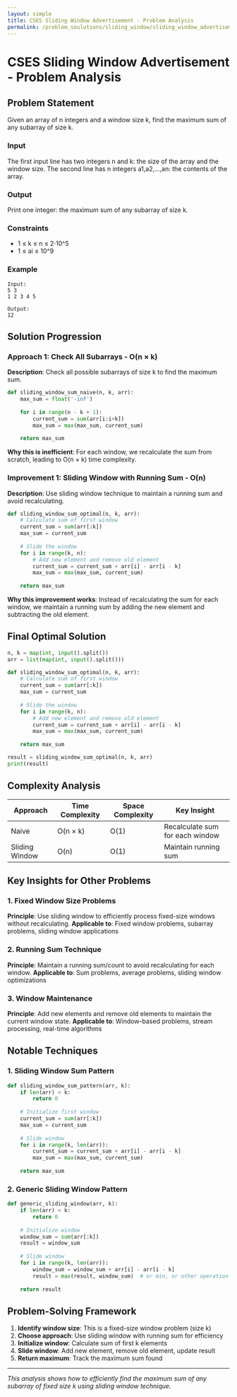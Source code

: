 ```yaml
---
layout: simple
title: CSES Sliding Window Advertisement - Problem Analysis
permalink: /problem_soulutions/sliding_window/sliding_window_advertisement_analysis/
---
```


# CSES Sliding Window Advertisement - Problem Analysis

## Problem Statement
Given an array of n integers and a window size k, find the maximum sum of any subarray of size k.

### Input
The first input line has two integers n and k: the size of the array and the window size.
The second line has n integers a1,a2,…,an: the contents of the array.

### Output
Print one integer: the maximum sum of any subarray of size k.

### Constraints
- 1 ≤ k ≤ n ≤ 2⋅10^5
- 1 ≤ ai ≤ 10^9

### Example
```
Input:
5 3
1 2 3 4 5

Output:
12
```

## Solution Progression

### Approach 1: Check All Subarrays - O(n × k)
**Description**: Check all possible subarrays of size k to find the maximum sum.

```python
def sliding_window_sum_naive(n, k, arr):
    max_sum = float('-inf')
    
    for i in range(n - k + 1):
        current_sum = sum(arr[i:i+k])
        max_sum = max(max_sum, current_sum)
    
    return max_sum
```

**Why this is inefficient**: For each window, we recalculate the sum from scratch, leading to O(n × k) time complexity.

### Improvement 1: Sliding Window with Running Sum - O(n)
**Description**: Use sliding window technique to maintain a running sum and avoid recalculating.

```python
def sliding_window_sum_optimal(n, k, arr):
    # Calculate sum of first window
    current_sum = sum(arr[:k])
    max_sum = current_sum
    
    # Slide the window
    for i in range(k, n):
        # Add new element and remove old element
        current_sum = current_sum + arr[i] - arr[i - k]
        max_sum = max(max_sum, current_sum)
    
    return max_sum
```

**Why this improvement works**: Instead of recalculating the sum for each window, we maintain a running sum by adding the new element and subtracting the old element.

## Final Optimal Solution

```python
n, k = map(int, input().split())
arr = list(map(int, input().split()))

def sliding_window_sum_optimal(n, k, arr):
    # Calculate sum of first window
    current_sum = sum(arr[:k])
    max_sum = current_sum
    
    # Slide the window
    for i in range(k, n):
        # Add new element and remove old element
        current_sum = current_sum + arr[i] - arr[i - k]
        max_sum = max(max_sum, current_sum)
    
    return max_sum

result = sliding_window_sum_optimal(n, k, arr)
print(result)
```

## Complexity Analysis

| Approach | Time Complexity | Space Complexity | Key Insight |
|----------|----------------|------------------|-------------|
| Naive | O(n × k) | O(1) | Recalculate sum for each window |
| Sliding Window | O(n) | O(1) | Maintain running sum |

## Key Insights for Other Problems

### 1. **Fixed Window Size Problems**
**Principle**: Use sliding window to efficiently process fixed-size windows without recalculating.
**Applicable to**: Fixed window problems, subarray problems, sliding window applications

### 2. **Running Sum Technique**
**Principle**: Maintain a running sum/count to avoid recalculating for each window.
**Applicable to**: Sum problems, average problems, sliding window optimizations

### 3. **Window Maintenance**
**Principle**: Add new elements and remove old elements to maintain the current window state.
**Applicable to**: Window-based problems, stream processing, real-time algorithms

## Notable Techniques

### 1. **Sliding Window Sum Pattern**
```python
def sliding_window_sum_pattern(arr, k):
    if len(arr) < k:
        return 0
    
    # Initialize first window
    current_sum = sum(arr[:k])
    max_sum = current_sum
    
    # Slide window
    for i in range(k, len(arr)):
        current_sum = current_sum + arr[i] - arr[i - k]
        max_sum = max(max_sum, current_sum)
    
    return max_sum
```

### 2. **Generic Sliding Window Pattern**
```python
def generic_sliding_window(arr, k):
    if len(arr) < k:
        return 0
    
    # Initialize window
    window_sum = sum(arr[:k])
    result = window_sum
    
    # Slide window
    for i in range(k, len(arr)):
        window_sum = window_sum + arr[i] - arr[i - k]
        result = max(result, window_sum)  # or min, or other operation
    
    return result
```

## Problem-Solving Framework

1. **Identify window size**: This is a fixed-size window problem (size k)
2. **Choose approach**: Use sliding window with running sum for efficiency
3. **Initialize window**: Calculate sum of first k elements
4. **Slide window**: Add new element, remove old element, update result
5. **Return maximum**: Track the maximum sum found

---

*This analysis shows how to efficiently find the maximum sum of any subarray of fixed size k using sliding window technique.* 